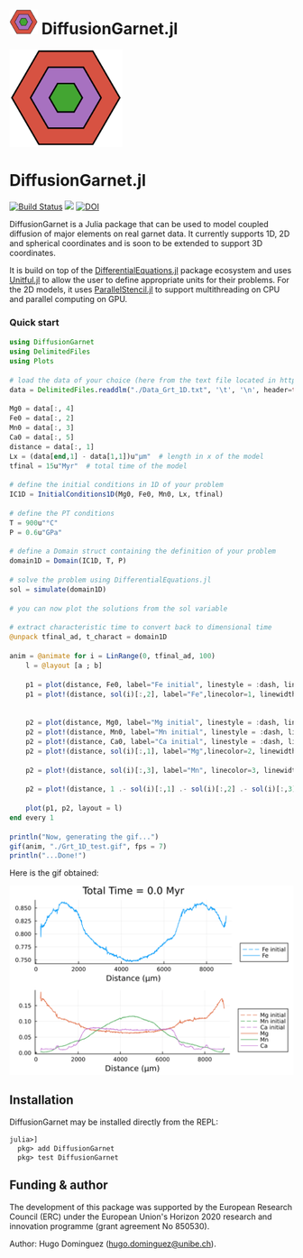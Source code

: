 <h1> <img src="docs/src/assets/logo.png" alt="DiffusionGarnet.jl" width="50"> DiffusionGarnet.jl </h1>
<img width="200px" src="docs/src/assets/logo.png"/>  

# DiffusionGarnet.jl



[![Build Status](https://github.com/Iddingsite/DiffusionGarnet.jl/actions/workflows/CI.yml/badge.svg?branch=main)](https://github.com/Iddingsite/DiffusionGarnet.jl/actions/workflows/CI.yml)
[![][docs-dev-img]][docs-dev-url]
[![DOI](https://zenodo.org/badge/680108566.svg)](https://zenodo.org/badge/latestdoi/680108566)

[docs-dev-img]: https://img.shields.io/badge/docs-dev-blue.svg
[docs-dev-url]: https://iddingsite.github.io/DiffusionGarnet.jl/dev/

DiffusionGarnet is a Julia package that can be used to model coupled diffusion of major elements on real garnet data. It currently supports 1D, 2D and spherical coordinates and is soon to be extended to support 3D coordinates.

It is build on top of the [DifferentialEquations.jl](https://github.com/SciML/DifferentialEquations.jl) package ecosystem and uses [Unitful.jl](https://github.com/PainterQubits/Unitful.jl) to allow the user to define appropriate units for their problems. For the 2D models, it uses [ParallelStencil.jl](https://github.com/omlins/ParallelStencil.jl) to support multithreading on CPU and parallel computing on GPU.

### Quick start

```julia
using DiffusionGarnet
using DelimitedFiles
using Plots

# load the data of your choice (here from the text file located in https://github.com/Iddingsite/DiffusionGarnet.jl/tree/main/examples/1D, place it in the same folder as where you are running the code)
data = DelimitedFiles.readdlm("./Data_Grt_1D.txt", '\t', '\n', header=true)[1]

Mg0 = data[:, 4]
Fe0 = data[:, 2]
Mn0 = data[:, 3]
Ca0 = data[:, 5]
distance = data[:, 1]
Lx = (data[end,1] - data[1,1])u"µm"  # length in x of the model
tfinal = 15u"Myr"  # total time of the model

# define the initial conditions in 1D of your problem
IC1D = InitialConditions1D(Mg0, Fe0, Mn0, Lx, tfinal)

# define the PT conditions
T = 900u"°C"
P = 0.6u"GPa"

# define a Domain struct containing the definition of your problem
domain1D = Domain(IC1D, T, P)

# solve the problem using DifferentialEquations.jl
sol = simulate(domain1D)

# you can now plot the solutions from the sol variable

# extract characteristic time to convert back to dimensional time
@unpack tfinal_ad, t_charact = domain1D

anim = @animate for i = LinRange(0, tfinal_ad, 100)
    l = @layout [a ; b]

    p1 = plot(distance, Fe0, label="Fe initial", linestyle = :dash, linewidth=1, dpi=200, title = "Timestep = $(round(((i)* t_charact);digits=2)) Ma", legend=:outerbottomright, linecolor=1,xlabel = "Distance (µm)")
    p1 = plot!(distance, sol(i)[:,2], label="Fe",linecolor=1, linewidth=1)


    p2 = plot(distance, Mg0, label="Mg initial", linestyle = :dash, linewidth=1, dpi=200,legend=:outerbottomright,linecolor=2,xlabel = "Distance (µm)")
    p2 = plot!(distance, Mn0, label="Mn initial", linestyle = :dash, linewidth=1, linecolor=3)
    p2 = plot!(distance, Ca0, label="Ca initial", linestyle = :dash, linewidth=1, linecolor=4)
    p2 = plot!(distance, sol(i)[:,1], label="Mg",linecolor=2, linewidth=1)

    p2 = plot!(distance, sol(i)[:,3], label="Mn", linecolor=3, linewidth=1)

    p2 = plot!(distance, 1 .- sol(i)[:,1] .- sol(i)[:,2] .- sol(i)[:,3], label="Ca", linecolor=4, linewidth=1)

    plot(p1, p2, layout = l)
end every 1

println("Now, generating the gif...")
gif(anim, "./Grt_1D_test.gif", fps = 7)
println("...Done!")
```

Here is the gif obtained:

![1D diffusion profil of a garnet](docs/src/assets/img/Grt_1D.gif)


## Installation

DiffusionGarnet may be installed directly from the REPL:
```julia-repl
julia>]
  pkg> add DiffusionGarnet
  pkg> test DiffusionGarnet
```

## Funding & author

The development of this package was supported by the European Research Council (ERC) under the European Union's Horizon 2020 research and innovation programme (grant agreement No 850530).

Author: Hugo Dominguez (hugo.dominguez@unibe.ch).

